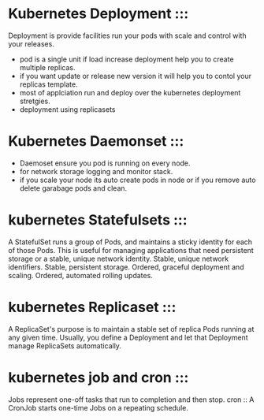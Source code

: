 # Kubernetes Deployment :::
Deployment is provide facilities run your pods with scale and control with your releases. 
- pod is a single unit if load increase deployment help you to create multiple replicas. 
- if you want update or release new version it will help you to contol your replicas template. 
- most of applciation run and deploy over the kubernetes deployment stretgies. 
- deployment using replicasets 

# Kubernetes Daemonset :::
- Daemoset ensure you pod is running on every node. 
- for network storage logging and monitor stack. 
- if you scale your node its auto create pods in node or if you remove auto delete garabage pods and clean.

# kubernetes Statefulsets :::
A StatefulSet runs a group of Pods, and maintains a sticky identity for each of those Pods. This is useful for managing applications that need persistent storage or a stable, unique network identity.
Stable, unique network identifiers.
Stable, persistent storage.
Ordered, graceful deployment and scaling.
Ordered, automated rolling updates.

# kubernetes Replicaset ::: 
A ReplicaSet's purpose is to maintain a stable set of replica Pods running at any given time. Usually, you define a Deployment and let that Deployment manage ReplicaSets automatically.

# kubernetes job and cron ::: 
Jobs represent one-off tasks that run to completion and then stop. 
cron :: A CronJob starts one-time Jobs on a repeating schedule.